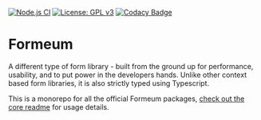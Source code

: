 [![Node.js CI](https://github.com/samboylett/formeum/actions/workflows/node.js.yml/badge.svg)](https://github.com/samboylett/formeum/actions/workflows/node.js.yml)
[![License: GPL v3](https://img.shields.io/badge/License-GPL%20v3-blue.svg)](https://www.gnu.org/licenses/gpl-3.0)
[![Codacy Badge](https://app.codacy.com/project/badge/Grade/d70dc86c641140eda5ea1a04963bfe6c)](https://www.codacy.com/gh/samboylett/formeum/dashboard?utm_source=github.com&amp;utm_medium=referral&amp;utm_content=samboylett/formeum&amp;utm_campaign=Badge_Grade)

# Formeum

A different type of form library - built from the ground up for performance, usability, and to put power in the developers hands. Unlike other context based form libraries, it is also strictly typed using Typescript.

This is a monorepo for all the official Formeum packages, [check out the core readme](packages/core/README.md) for usage details.